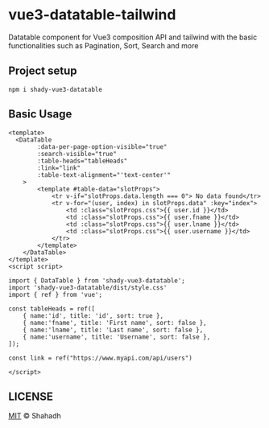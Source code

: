 # vue3-datatable-tailwind

Datatable component for Vue3 composition API and tailwind with the basic functionalities such as Pagination, Sort, Search and more


## Project setup
```
npm i shady-vue3-datatable
```


## Basic Usage
```
<template>
  <DataTable 
        :data-per-page-option-visible="true"
        :search-visible="true" 
        :table-heads="tableHeads"
        :link="link"
        :table-text-alignment="'text-center'"
    > 
        <template #table-data="slotProps">
            <tr v-if="slotProps.data.length === 0"> No data found</tr>
            <tr v-for="(user, index) in slotProps.data" :key="index">
                <td :class="slotProps.css">{{ user.id }}</td>
                <td :class="slotProps.css">{{ user.fname }}</td>
                <td :class="slotProps.css">{{ user.lname }}</td>
                <td :class="slotProps.css">{{ user.username }}</td>
            </tr>
        </template>
    </DataTable>
</template>
<script script>

import { DataTable } from 'shady-vue3-datatable';
import 'shady-vue3-datatable/dist/style.css'
import { ref } from 'vue';

const tableHeads = ref([
    { name:'id', title: 'id', sort: true },
    { name:'fname', title: 'First name', sort: false },
    { name:'lname', title: 'Last name', sort: false },
    { name:'username', title: 'Username', sort: false },
]);

const link = ref("https://www.myapi.com/api/users")

</script>
```


## LICENSE

[MIT](https://choosealicense.com/licenses/mit/) © Shahadh